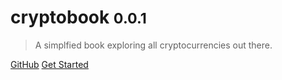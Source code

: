 <!-- ![logo](_media/icon.svg) -->

# cryptobook <small>0.0.1</small>

> A simplfied book exploring all cryptocurrencies out there.

[GitHub](https://github.com/etsk/cryptobook)
[Get Started](#purpose)